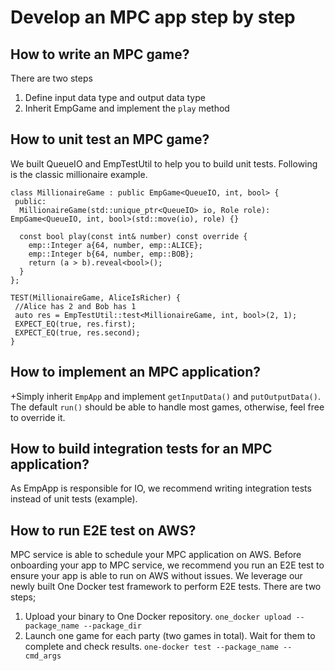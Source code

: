 # Develop an MPC app step by step
## How to write an MPC game?
There are two steps
1. Define input data type and output data type
2. Inherit EmpGame and implement the `play` method

## How to unit test an MPC game?
We built QueueIO and EmpTestUtil to help you to build unit tests. Following is the classic millionaire example.

```
class MillionaireGame : public EmpGame<QueueIO, int, bool> {
 public:
  MillionaireGame(std::unique_ptr<QueueIO> io, Role role): EmpGame<QueueIO, int, bool>(std::move(io), role) {}

  const bool play(const int& number) const override {
    emp::Integer a{64, number, emp::ALICE};
    emp::Integer b{64, number, emp::BOB};
    return (a > b).reveal<bool>();
  }
};

TEST(MillionaireGame, AliceIsRicher) {
 //Alice has 2 and Bob has 1
 auto res = EmpTestUtil::test<MillionaireGame, int, bool>(2, 1);
 EXPECT_EQ(true, res.first);
 EXPECT_EQ(true, res.second);
}
```
## How to implement an MPC application?
+Simply inherit `EmpApp` and implement `getInputData()` and `putOutputData()`. The default `run()` should be able to handle most games, otherwise, feel free to override it.

## How to build integration tests for an MPC application?
As EmpApp is responsible for IO, we recommend writing integration tests instead of unit tests (example).

## How to run E2E test on AWS?
MPC service is able to schedule your MPC application on AWS. Before onboarding your app to MPC service, we recommend you run an E2E test to ensure your app is able to run on AWS without issues. We leverage our newly built One Docker test framework to perform E2E tests. There are two steps;
1. Upload your binary to One Docker repository.
```one_docker upload --package_name --package_dir```
2. Launch one game for each party (two games in total). Wait for them to complete and check results.
```one-docker test --package_name --cmd_args```

